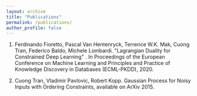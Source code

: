 ```yaml
---
layout: archive
title: "Publications"
permalink: /publications/
author_profile: false
---
```

1. Ferdinando Fioretto, Pascal Van Hentenryck, Terrence W.K. Mak, Cuong Tran, Federico Baldo, Michele Lombardi. "Lagrangian Duality for Constrained Deep Learning" . In Proceedings of the European Conference on Machine Learning and Principles and Practice of Knowledge Discovery in Databases (ECML-PKDD), 2020.


2. Cuong Tran, Vladimir Pavlovic, Robert Kopp. Gaussian Process for Noisy Inputs with Ordering Constraints, available on ArXiv 2015.
